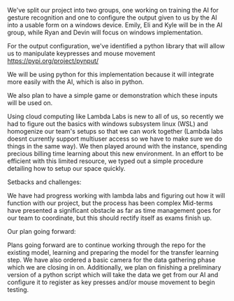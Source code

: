 We've split our project into two groups, one working on training the AI for gesture recognition and one to configure the output given to us by the AI into a usable form on a windows device. Emily, Eli and Kyle will be in the AI group, while Ryan and Devin will focus on windows implementation.

For the output configuration, we've identified a python library that will allow us to manipulate keypresses and mouse movement
https://pypi.org/project/pynput/

We will be using python for this implementation because it will integrate more easily with the AI, which is also in python.

We also plan to have a simple game or demonstration which these inputs will be used on.

Using cloud computing like Lambda Labs is new to all of us, so recently we had to figure out the basics with windows subsystem linux (WSL) and homogenize our team's setups so that we can work together (Lambda labs doesnt currently support multiuser access so we have to make sure we do things in the same way). We then played around with the instance, spending precious billing time learning about this new environment. In an effort to be efficient with this limited resource, we typed out a simple procedure detailing how to setup  our space quickly.

Setbacks and challenges:

We have had progress working with lambda labs and figuring out how it will function with our project, but the process has been complex
Mid-terms have presented a significant obstacle as far as time management goes for our team to coordinate, but this should rectify itself as exams finish up.

Our plan going forward:

Plans going forward are to continue working through the repo for the existing model, learning and preparing the model for the transfer learning step.  We have also ordered a basic camera for the data gathering phase which we are closing in on. Additionally, we plan on finishing a preliminary version of a python script which will take the data we get from our AI and configure it to register as key presses and/or mouse movement to begin testing.
